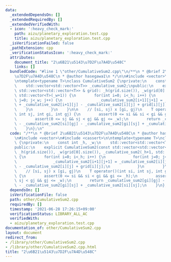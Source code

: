 ```yaml
---
data:
  _extendedDependsOn: []
  _extendedRequiredBy: []
  _extendedVerifiedWith:
  - icon: ':heavy_check_mark:'
    path: aizu/planetary_exploration.test.cpp
    title: aizu/planetary_exploration.test.cpp
  _isVerificationFailed: false
  _pathExtension: cpp
  _verificationStatusIcon: ':heavy_check_mark:'
  attributes:
    document_title: "2\u6B21\u5143\u7D2F\u7A4D\u548C"
    links: []
  bundledCode: "#line 1 \"other/CumulativeSum2.cpp\"\n/**\n * @brief 2\u6B21\u5143\
    \u7D2F\u7A4D\u548C\n * @author hasegawa1\n */\n\n#include <vector>\n#include <cassert>\n\
    \ntemplate<typename T>\nclass CumulativeSum2 {\nprivate:\n    const int _h, _w;\n\
    \    std::vector<std::vector<T>> _cumulative_sum2;\npublic:\n    explicit CumulativeSum2(const\
    \ std::vector<std::vector<T>> & grid): _h(grid.size()), _w(grid[0].size()), _cumulative_sum2(_h+1,\
    \ std::vector<T>(_w+1)) {\n        for(int i=0; i<_h; i++) {\n            for(int\
    \ j=0; j<_w; j++) {\n                _cumulative_sum2[i+1][j+1] = _cumulative_sum2[i][j+1]\
    \ + _cumulative_sum2[i+1][j] - _cumulative_sum2[i][j] + grid[i][j];\n        \
    \    }\n        }\n    }\n\n    // [si, sj) x [gi, gj)\n    T operator()(int si,\
    \ int sj, int gi, int gj) {\n        assert(0 <= si && si < gi && gi <= _h);\n\
    \        assert(0 <= sj && sj < gj && gj <= _w);\n        return _cumulative_sum2[gi][gj]\
    \ - _cumulative_sum2[si][gj] - _cumulative_sum2[gi][sj] + _cumulative_sum2[si][sj];\n\
    \    }\n};\n"
  code: "/**\n * @brief 2\u6B21\u5143\u7D2F\u7A4D\u548C\n * @author hasegawa1\n */\n\
    \n#include <vector>\n#include <cassert>\n\ntemplate<typename T>\nclass CumulativeSum2\
    \ {\nprivate:\n    const int _h, _w;\n    std::vector<std::vector<T>> _cumulative_sum2;\n\
    public:\n    explicit CumulativeSum2(const std::vector<std::vector<T>> & grid):\
    \ _h(grid.size()), _w(grid[0].size()), _cumulative_sum2(_h+1, std::vector<T>(_w+1))\
    \ {\n        for(int i=0; i<_h; i++) {\n            for(int j=0; j<_w; j++) {\n\
    \                _cumulative_sum2[i+1][j+1] = _cumulative_sum2[i][j+1] + _cumulative_sum2[i+1][j]\
    \ - _cumulative_sum2[i][j] + grid[i][j];\n            }\n        }\n    }\n\n\
    \    // [si, sj) x [gi, gj)\n    T operator()(int si, int sj, int gi, int gj)\
    \ {\n        assert(0 <= si && si < gi && gi <= _h);\n        assert(0 <= sj &&\
    \ sj < gj && gj <= _w);\n        return _cumulative_sum2[gi][gj] - _cumulative_sum2[si][gj]\
    \ - _cumulative_sum2[gi][sj] + _cumulative_sum2[si][sj];\n    }\n};\n"
  dependsOn: []
  isVerificationFile: false
  path: other/CumulativeSum2.cpp
  requiredBy: []
  timestamp: '2021-06-28 17:26:15+09:00'
  verificationStatus: LIBRARY_ALL_AC
  verifiedWith:
  - aizu/planetary_exploration.test.cpp
documentation_of: other/CumulativeSum2.cpp
layout: document
redirect_from:
- /library/other/CumulativeSum2.cpp
- /library/other/CumulativeSum2.cpp.html
title: "2\u6B21\u5143\u7D2F\u7A4D\u548C"
---
```

